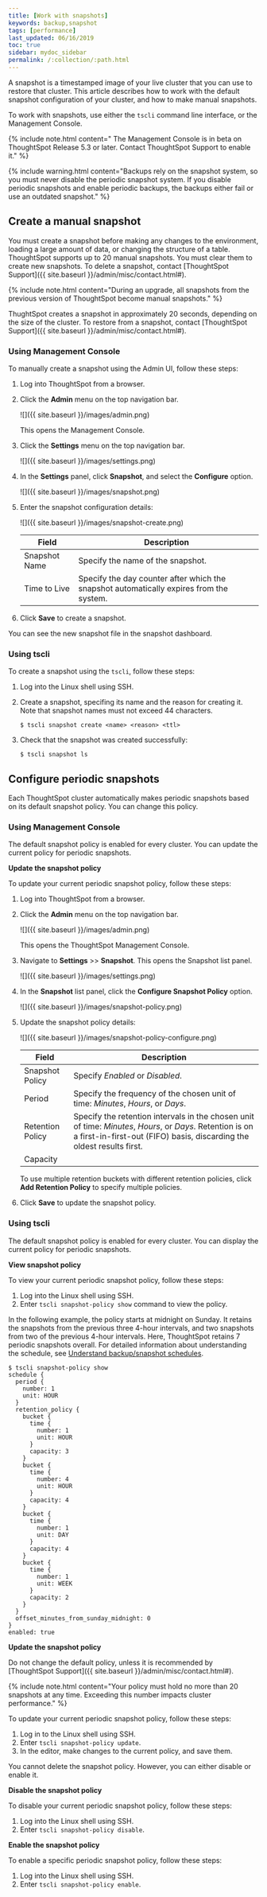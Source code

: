 ```yaml
---
title: [Work with snapshots]
keywords: backup,snapshot
tags: [performance]
last_updated: 06/16/2019
toc: true
sidebar: mydoc_sidebar
permalink: /:collection/:path.html
---
```

A snapshot is a timestamped image of your live cluster that you can use to restore that cluster. This article describes how to work with the default snapshot configuration of your cluster, and how to make manual snapshots.

To work with snapshots, use either the `tscli` command line interface, or the Management Console.

{% include note.html content=" The Management Console is in beta on ThoughtSpot Release 5.3 or later. Contact ThoughtSpot Support to enable it." %}

{% include warning.html content="Backups rely on the snapshot system, so you must never disable the periodic snapshot system. If
you disable periodic snapshots and enable periodic backups, the
backups either fail or use an outdated snapshot." %}

## Create a manual snapshot

You must create a snapshot before making any changes to the environment,
loading a large amount of data, or changing the structure of a table. ThoughtSpot supports up to 20 manual snapshots. You must clear them to create new snapshots. To delete a snapshot, contact [ThoughtSpot Support]({{ site.baseurl }}/admin/misc/contact.html#).

{% include note.html content="During an upgrade, all snapshots from the previous version of ThoughtSpot become manual snapshots." %}

ThughtSpot creates a snapshot in approximately 20 seconds, depending on the size of the cluster. To restore from a snapshot, contact [ThoughtSpot Support]({{ site.baseurl }}/admin/misc/contact.html#).

### Using Management Console

To manually create a snapshot using the Admin UI, follow these steps:

1. Log into ThoughtSpot from a browser.

2. Click the **Admin** menu on the top navigation bar.

   ![]({{ site.baseurl }}/images/admin.png)

   This opens the Management Console.

3. Click the **Settings** menu on the top navigation bar.

   ![]({{ site.baseurl }}/images/settings.png)

4. In the **Settings** panel, click **Snapshot**, and select the   **Configure** option.

   ![]({{ site.baseurl }}/images/snapshot.png)  

5. Enter the snapshot configuration details:

   ![]({{ site.baseurl }}/images/snapshot-create.png)

   | Field | Description |
   | --- | --- |
   | Snapshot Name | Specify the name of the snapshot. |
   | Time to Live | Specify the day counter after which the snapshot automatically expires from the system. |

6. Click **Save** to create a snapshot.

You can see the new snapshot file in the snapshot dashboard.

### Using tscli

To create a snapshot using the `tscli`, follow these steps:

1. Log into the Linux shell using SSH.
2. Create a snapshot, specifing its name and the reason for creating it. Note that snapshot names must not exceed 44 characters.

    ```
    $ tscli snapshot create <name> <reason> <ttl>
    ```

3. Check that the snapshot was created successfully:

    ```
    $ tscli snapshot ls
    ```

## Configure periodic snapshots

Each ThoughtSpot cluster automatically makes periodic
snapshots based on its default snapshot policy. You can change this policy.

### Using Management Console

The default snapshot policy is enabled for every cluster. You can update the current policy for periodic snapshots.

**Update the snapshot policy**

To update your current periodic snapshot policy, follow these steps:
1. Log into ThoughtSpot from a browser.
2. Click the **Admin** menu on the top navigation bar.

   ![]({{ site.baseurl }}/images/admin.png)

   This opens the ThoughtSpot Management Console.

3. Navigate to **Settings** >> **Snapshot**. This opens the Snapshot list panel.

   ![]({{ site.baseurl }}/images/settings.png)

4. In the **Snapshot** list panel, click the **Configure Snapshot Policy** option.

   ![]({{ site.baseurl }}/images/snapshot-policy.png)  

5. Update the snapshot policy details:

   ![]({{ site.baseurl }}/images/snapshot-policy-configure.png)

   | Field | Description |
   | --- | --- |
   | Snapshot Policy | Specify _Enabled_ or _Disabled_. |
   | Period | Specify the frequency of the chosen unit of time: _Minutes_, _Hours_, or _Days_. |
   | Retention Policy | Specify the retention intervals in the chosen unit of time: _Minutes_, _Hours_, or _Days_. Retention is on a first-in-first-out (FIFO) basis, discarding the oldest results first. |
   | Capacity |  |

   To use multiple retention buckets with different retention policies, click <strong>Add Retention Policy</strong> to specify multiple policies.

6. Click **Save** to update the snapshot policy.


### Using tscli

The default snapshot policy is enabled for every cluster. You can display the current policy for periodic snapshots.

**View snapshot policy**

To view your current periodic snapshot policy, follow these steps:

1. Log into the Linux shell using SSH.
2. Enter `tscli snapshot-policy show` command to view the policy.

In the following example, the policy starts at midnight on Sunday. It retains the snapshots from the previous three 4-hour intervals, and two snapshots from two of the previous 4-hour
intervals. Here, ThoughtSpot retains 7 periodic snapshots overall. For
detailed information about understanding the schedule, see [Understand
backup/snapshot schedules](how-to-create-a-schedule.html).  

```
$ tscli snapshot-policy show
schedule {
  period {
    number: 1
    unit: HOUR
  }
  retention_policy {
    bucket {
      time {
        number: 1
        unit: HOUR
      }
      capacity: 3
    }
    bucket {
      time {
        number: 4
        unit: HOUR
      }
      capacity: 4
    }
    bucket {
      time {
        number: 1
        unit: DAY
      }
      capacity: 4
    }
    bucket {
      time {
        number: 1
        unit: WEEK
      }
      capacity: 2
    }
  }
  offset_minutes_from_sunday_midnight: 0
}
enabled: true

```
**Update the snapshot policy**

Do not change the default policy, unless it is recommended by [ThoughtSpot Support]({{ site.baseurl }}/admin/misc/contact.html#).

{% include note.html content="Your policy must hold no more than 20 snapshots at any time. Exceeding this number impacts cluster performance." %}

To update your current periodic snapshot policy, follow these steps:
1. Log in to the Linux shell using SSH.
2. Enter `tscli snapshot-policy update`.
3. In the editor, make changes to the current policy, and save them.

You cannot delete the snapshot policy. However, you can either disable or enable it.

**Disable the snapshot policy**  

To disable your current periodic snapshot policy, follow these steps:

1. Log into the Linux shell using SSH.
2. Enter `tscli snapshot-policy disable`.

**Enable the snapshot policy**  

To enable a specific periodic snapshot policy, follow these steps:  

1. Log into the Linux shell using SSH.
2. Enter `tscli snapshot-policy enable`.
